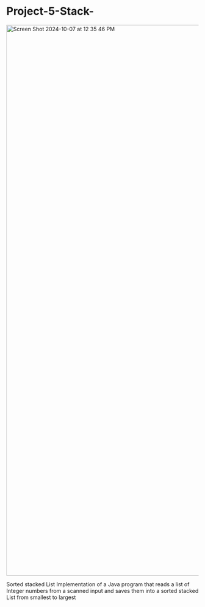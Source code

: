 # Project-5-Stack-
<img width="1440" alt="Screen Shot 2024-10-07 at 12 35 46 PM" src="https://github.com/user-attachments/assets/a060ac95-cc8c-4267-964f-21832a9159b0">

Sorted stacked List Implementation of a Java program that reads a list of Integer numbers from a scanned input and saves them into a sorted stacked List from smallest to largest

